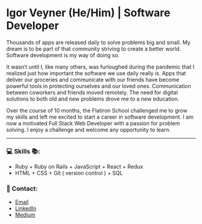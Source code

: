 # Igor Veyner (He/Him) | Software Developer

Thousands of apps are released daily to solve problems big and small. My dream is to be part of that community striving to create a better world. Software development is my way of doing so.

It wasn’t until I, like many others, was furloughed during the pandemic that I realized just how important the software we use daily really is. Apps that deliver our groceries and communicate with our friends have become powerful tools in protecting ourselves and our loved ones. Communication between coworkers and friends moved remotely. The need for digital solutions to both old and new problems drove me to a new education.

Over the course of 10 months, the Flatiron School challenged me to grow my skills and left me excited to start a career in software development. I am now a motivated Full Stack Web Developer with a passion for problem solving. I enjoy a challenge and welcome any opportunity to learn.

---

### 💻 Skills 📚:
+ Ruby + Ruby on Rails + JavaScript + React + Redux
+ HTML + CSS + Git ( version control ) + SQL

### 💼 Contact:
* [Email](igorveyner95@gmail.com)
* [LinkedIn](https://www.linkedin.com/in/igorveyner/)
* [Medium](https://igor-veyner.medium.com/)

